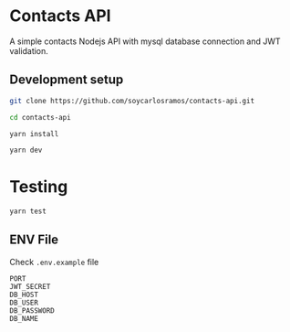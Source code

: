 # Contacts API
A simple contacts Nodejs API with mysql database connection and JWT validation.

## Development setup

```bash
git clone https://github.com/soycarlosramos/contacts-api.git
```

```bash
cd contacts-api
```

```bash
yarn install
```

```bash
yarn dev
```

# Testing

```bash
yarn test
```
## ENV File

Check `.env.example` file

```properties
PORT
JWT_SECRET
DB_HOST
DB_USER
DB_PASSWORD
DB_NAME
```
